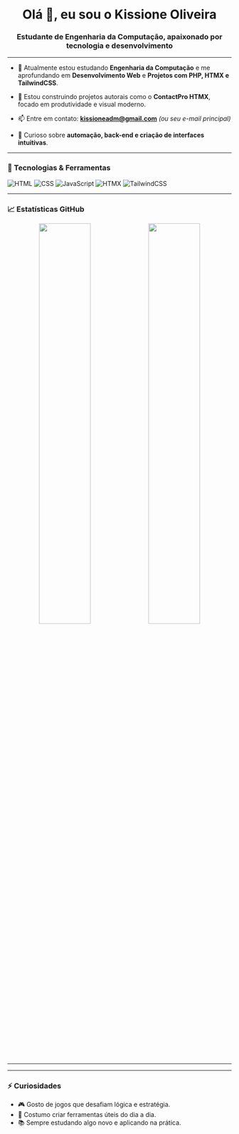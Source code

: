 <h1 align="center">Olá 👋, eu sou o Kissione Oliveira</h1>
<h3 align="center">Estudante de Engenharia da Computação, apaixonado por tecnologia e desenvolvimento</h3>

---

- 🌱 Atualmente estou estudando **Engenharia da Computação** e me aprofundando em **Desenvolvimento Web** e **Projetos com PHP, HTMX e TailwindCSS**.

- 💼 Estou construindo projetos autorais como o **ContactPro HTMX**, focado em produtividade e visual moderno.

- 📫 Entre em contato: **kissioneadm@gmail.com** *(ou seu e-mail principal)*

- 💬 Curioso sobre **automação, back-end e criação de interfaces intuitivas**.

---

### 🚀 Tecnologias & Ferramentas
![HTML](https://img.shields.io/badge/-HTML5-e34c26?style=flat-square&logo=html5&logoColor=white)
![CSS](https://img.shields.io/badge/-CSS3-1572b6?style=flat-square&logo=css3)
![JavaScript](https://img.shields.io/badge/-JavaScript-f7df1e?style=flat-square&logo=javascript&logoColor=black)
![HTMX](https://img.shields.io/badge/-HTMX-336699?style=flat-square)
![TailwindCSS](https://img.shields.io/badge/-TailwindCSS-38bdf8?style=flat-square&logo=tailwind-css&logoColor=white)

---

### 📈 Estatísticas GitHub
<p align="center">
  <img width="48%" src="https://github-readme-stats.vercel.app/api?username=KissioneOliveira&show_icons=true&theme=tokyonight" />
  <img width="48%" src="https://github-readme-streak-stats.herokuapp.com/?user=KissioneOliveira&theme=tokyonight" />
</p>

---


---

### ⚡ Curiosidades
- 🎮 Gosto de jogos que desafiam lógica e estratégia.
- 🔧 Costumo criar ferramentas úteis do dia a dia.
- 📚 Sempre estudando algo novo e aplicando na prática.
